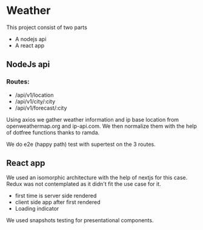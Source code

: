 # Weather
This project consist of two parts
- A nodejs api
- A react app

## NodeJs api
### Routes:
- /api/v1/location
- /api/v1/city/:city
- /api/v1/forecast/:city

Using axios we gather weather information and ip base location from openweathermap.org and ip-api.com. We then normalize them with the help of dotfree functions thanks to ramda.

We do e2e (happy path) test with supertest on the 3 routes.

## React app
We used an isomorphic architecture with the help of nextjs for this case.
Redux was not contemplated as it didn't fit the use case for it.
- first time is server side rendered
- client side app after first rendered
- Loading indicator

We used snapshots testing for presentational components.